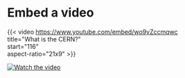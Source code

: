 # Embed a video

{{<
  video <https://www.youtube.com/embed/wo9vZccmqwc>  
  title="What is the CERN?"  
  start="116"  
  aspect-ratio="21x9" >}}

[![Watch the video](https://img.youtube.com/vi/wo9vZccmqwc/maxresdefault.jpg)]({https://www.youtube.com/embed/wo9vZccmqwc} "What is the CERN?")
